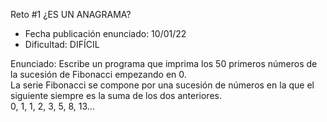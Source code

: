 <p>Reto #1 ¿ES UN ANAGRAMA?</p>
<ul>
  <li>Fecha publicación enunciado: 10/01/22</li>
  <li>Dificultad: DIFÍCIL</li>
</ul>

<p>Enunciado: Escribe un programa que imprima los 50 primeros números de la sucesión de Fibonacci empezando en 0. <br>
 La serie Fibonacci se compone por una sucesión de números en la que el siguiente siempre es la suma de los dos anteriores. <br>
 0, 1, 1, 2, 3, 5, 8, 13...</p>